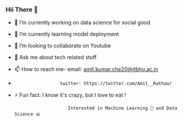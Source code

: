 ### Hii There 👋

- 🔭 I’m currently working on data science for social good
- 🌱 I’m currently learning  model deployment
- 👯 I’m looking to collaborate on Youtube
- 💬 Ask me about tech related stuff
- 📫 How to reach me- email: amit.kumar.che20@itbhu.ac.in
-                      twitter: https://twitter.com/Amit__Rathaur
- ⚡ Fun fact: I know it's crazy, but I love to eat !

                           
                           
                          Interested in Machine Learning 🤖 and Data Science 📊
